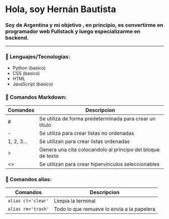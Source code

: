 # Hola, soy Hernán Bautista
### Soy de Argentina y mi objetivo , en principio, es convertirme en programador web Fullstack y luego especializarme en backend. 
***
### 🔷 Lenguajes/Tecnologias:
  - Python (basico)
  - CSS (basico)
  - HTML
  - JavaScript (basico)

### 🔷 Comandos Markdown:
| Comandos      | Descripcion                                                 |
|---------------|-------------------------------------------------------------|
| #             | Se utiliza de forma predeterminada para crear un titulo     |
| -             | Se utiliza para crear listas no ordenadas                   |
| 1, 2, 3...    | Se utilizan para crear listas ordenadas                     |
|>              | Genera una cita colocandolo al principo del bloque de texto |
|<>             | Se utilizan para crear hipervínculos seleccionables         |

### 🔷 Comandos alias:
| Comandos             | Descripcion                                 |
|----------------------|---------------------------------------------|
| `alias cl='clear'`   | Limpia la terminal                          |
| `alias rm='trash'`   | Todo lo que remueve lo envia a la papelera  |


